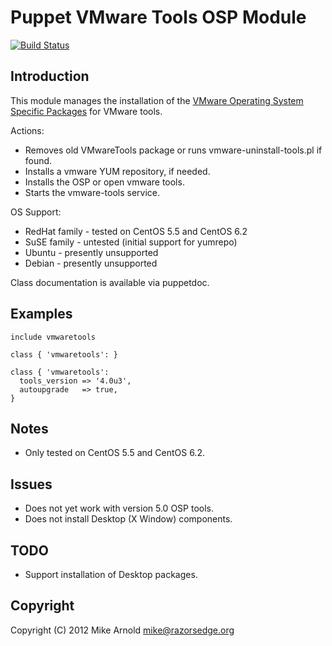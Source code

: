 Puppet VMware Tools OSP Module
==============================

[![Build Status](https://secure.travis-ci.org/runningman/puppet-vmwaretools.png?branch=master)](http://travis-ci.org/runningman/puppet-vmwaretools)

Introduction
------------

This module manages the installation of the [VMware Operating System Specific Packages](http://packages.vmware.com/) for VMware tools.

Actions:

* Removes old VMwareTools package or runs vmware-uninstall-tools.pl if found.
* Installs a vmware YUM repository, if needed.
* Installs the OSP or open vmware tools.
* Starts the vmware-tools service.

OS Support:

* RedHat family - tested on CentOS 5.5 and CentOS 6.2
* SuSE family   - untested (initial support for yumrepo)
* Ubuntu        - presently unsupported
* Debian        - presently unsupported

Class documentation is available via puppetdoc.

Examples
--------

    include vmwaretools

    class { 'vmwaretools': }

    class { 'vmwaretools':
      tools_version => '4.0u3',
      autoupgrade   => true,
    }

Notes
-----

* Only tested on CentOS 5.5 and CentOS 6.2.

Issues
------

* Does not yet work with version 5.0 OSP tools.
* Does not install Desktop (X Window) components.

TODO
----

* Support installation of Desktop packages.

Copyright
---------

Copyright (C) 2012 Mike Arnold <mike@razorsedge.org>

